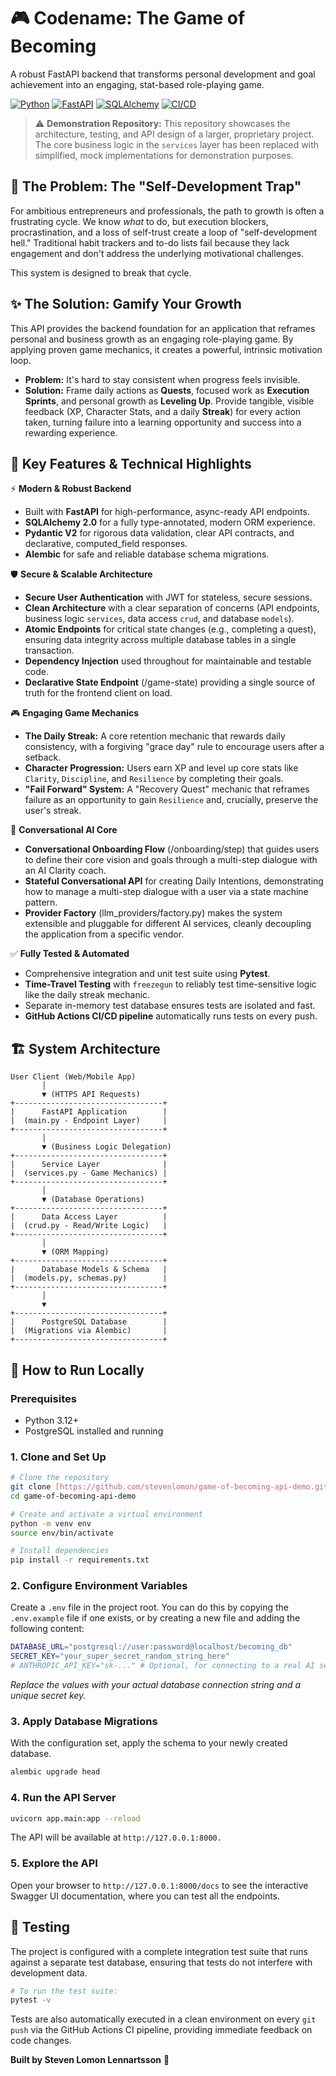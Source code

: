 # 🎮 Codename: The Game of Becoming

A robust FastAPI backend that transforms personal development and goal achievement into an engaging, stat-based role-playing game.

[![Python](https://img.shields.io/badge/Python-3.12-blue.svg)](https://www.python.org/downloads/)
[![FastAPI](https://img.shields.io/badge/FastAPI-Latest-teal)](https://fastapi.tiangolo.com)
[![SQLAlchemy](https://img.shields.io/badge/SQLAlchemy-2.0-red)](https://www.sqlalchemy.org/)
[![CI/CD](https://github.com/stevenlomon/game-of-becoming-api-demo/actions/workflows/ci.yml/badge.svg)](https://github.com/stevenlomon/game-of-becoming-api-demo/actions/workflows/ci.yml)

> ⚠️ **Demonstration Repository:** This repository showcases the architecture, testing, and API design of a larger, proprietary project. The core business logic in the `services` layer has been replaced with simplified, mock implementations for demonstration purposes.

## 🎯 The Problem: The "Self-Development Trap"

For ambitious entrepreneurs and professionals, the path to growth is often a frustrating cycle. We know *what* to do, but execution blockers, procrastination, and a loss of self-trust create a loop of "self-development hell." Traditional habit trackers and to-do lists fail because they lack engagement and don't address the underlying motivational challenges.

This system is designed to break that cycle.

## ✨ The Solution: Gamify Your Growth

This API provides the backend foundation for an application that reframes personal and business growth as an engaging role-playing game. By applying proven game mechanics, it creates a powerful, intrinsic motivation loop.

* **Problem:** It's hard to stay consistent when progress feels invisible.
* **Solution:** Frame daily actions as **Quests**, focused work as **Execution Sprints**, and personal growth as **Leveling Up**. Provide tangible, visible feedback (XP, Character Stats, and a daily **Streak**) for every action taken, turning failure into a learning opportunity and success into a rewarding experience.

## 🔑 Key Features & Technical Highlights

⚡️ **Modern & Robust Backend**
* Built with **FastAPI** for high-performance, async-ready API endpoints.
* **SQLAlchemy 2.0** for a fully type-annotated, modern ORM experience.
* **Pydantic V2** for rigorous data validation, clear API contracts, and declarative, computed_field responses.
* **Alembic** for safe and reliable database schema migrations.

🛡️ **Secure & Scalable Architecture**
* **Secure User Authentication** with JWT for stateless, secure sessions.
* **Clean Architecture** with a clear separation of concerns (API endpoints, business logic `services`, data access `crud`, and database `models`).
* **Atomic Endpoints** for critical state changes (e.g., completing a quest), ensuring data integrity across multiple database tables in a single transaction.
* **Dependency Injection** used throughout for maintainable and testable code.
* **Declarative State Endpoint** (/game-state) providing a single source of truth for the frontend client on load.

🎮 **Engaging Game Mechanics**
* **The Daily Streak:** A core retention mechanic that rewards daily consistency, with a forgiving "grace day" rule to encourage users after a setback.
* **Character Progression:** Users earn XP and level up core stats like `Clarity`, `Discipline`, and `Resilience` by completing their goals.
* **"Fail Forward" System:** A "Recovery Quest" mechanic that reframes failure as an opportunity to gain `Resilience` and, crucially, preserve the user's streak.

🤖 **Conversational AI Core**
* **Conversational Onboarding Flow** (/onboarding/step) that guides users to define their core vision and goals through a multi-step dialogue with an AI Clarity coach.
* **Stateful Conversational API** for creating Daily Intentions, demonstrating how to manage a multi-step dialogue with a user via a state machine pattern.
* **Provider Factory** (llm_providers/factory.py) makes the system extensible and pluggable for different AI services, cleanly decoupling the application from a specific vendor.

✅ **Fully Tested & Automated**
* Comprehensive integration and unit test suite using **Pytest**.
* **Time-Travel Testing** with `freezegun` to reliably test time-sensitive logic like the daily streak mechanic.
* Separate in-memory test database ensures tests are isolated and fast.
* **GitHub Actions CI/CD pipeline** automatically runs tests on every push.

## 🏗️ System Architecture
```text
User Client (Web/Mobile App)
       │
       ▼ (HTTPS API Requests)
+---------------------------------+
|      FastAPI Application        |
|  (main.py - Endpoint Layer)     |
+---------------------------------+
       │
       ▼ (Business Logic Delegation)
+---------------------------------+
|      Service Layer              |
|  (services.py - Game Mechanics) |
+---------------------------------+
       │
       ▼ (Database Operations)
+---------------------------------+
|      Data Access Layer          |
|  (crud.py - Read/Write Logic)   |
+---------------------------------+
       │
       ▼ (ORM Mapping)
+---------------------------------+
|      Database Models & Schema   |
|  (models.py, schemas.py)        |
+---------------------------------+
       │
       ▼
+---------------------------------+
|      PostgreSQL Database        |
|  (Migrations via Alembic)       |
+---------------------------------+
```

## 🚀 How to Run Locally

### Prerequisites
* Python 3.12+
* PostgreSQL installed and running

### 1. Clone and Set Up

```bash
# Clone the repository
git clone [https://github.com/stevenlomon/game-of-becoming-api-demo.git](https://github.com/stevenlomon/game-of-becoming-api-demo.git)
cd game-of-becoming-api-demo

# Create and activate a virtual environment
python -m venv env
source env/bin/activate

# Install dependencies
pip install -r requirements.txt
```

### 2. Configure Environment Variables

Create a `.env` file in the project root. You can do this by copying the `.env.example` file if one exists, or by creating a new file and adding the following content:

```bash
DATABASE_URL="postgresql://user:password@localhost/becoming_db"
SECRET_KEY="your_super_secret_random_string_here"
# ANTHROPIC_API_KEY="sk-..." # Optional, for connecting to a real AI service
```

*Replace the values with your actual database connection string and a unique secret key.*

### 3. Apply Database Migrations
With the configuration set, apply the schema to your newly created database.
```bash
alembic upgrade head
```

### 4. Run the API Server
```bash
uvicorn app.main:app --reload
```
The API will be available at `http://127.0.0.1:8000.`

### 5. Explore the API
Open your browser to `http://127.0.0.1:8000/docs` to see the interactive Swagger UI documentation, where you can test all the endpoints.

## 🧪 Testing
The project is configured with a complete integration test suite that runs against a separate test database, ensuring that tests do not interfere with development data.

```bash
# To run the test suite:
pytest -v
```

Tests are also automatically executed in a clean environment on every `git push` via the GitHub Actions CI pipeline, providing immediate feedback on code changes.

**Built by Steven Lomon Lennartsson** 🌱
